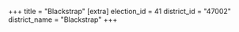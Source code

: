 +++
title = "Blackstrap"
[extra]
election_id = 41
district_id = "47002"
district_name = "Blackstrap"
+++
